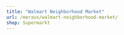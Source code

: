 ```yaml
---
title: "Walmart Neighborhood Market"
url: /meraux/walmart-neighborhood-market/
shop: Supermarkt
---
```

